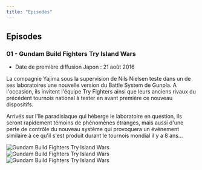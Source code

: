 ```yaml
---
title: "Episodes"
---
```


Episodes
--------


### 01 - Gundam Build Fighters Try Island Wars


* Date de première diffusion Japon : 21 août 2016


La compagnie Yajima sous la supervision de Nils Nielsen teste dans un de ses laboratoires une nouvelle version du Battle System de Gunpla. A l'occasion, ils invitent l'équipe Try Fighters ainsi que leurs anciens rivaux du précédent tournois national à tester en avant première ce nouveau dispositifs.   

  
Arrivés sur l'île paradisiaque qui héberge le laboratoire en question, ils seront rapidement témoins de phénomènes étranges, mais aussi d'une perte de contrôle du nouveau système qui provoquera un événement similaire à ce qu'il s'est produit durant le tournois mondial il y a 8 ans... 



![Gundam Build Fighters Try Island Wars](/images/stories/saga/gundambftiw/episodes/01-1.jpg)
![Gundam Build Fighters Try Island Wars](/images/stories/saga/gundambftiw/episodes/01-2.jpg)
![Gundam Build Fighters Try Island Wars](/images/stories/saga/gundambftiw/episodes/01-3.jpg)




